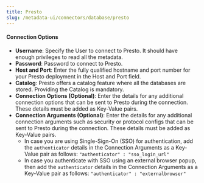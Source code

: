 ```yaml
---
title: Presto
slug: /metadata-ui/connectors/database/presto
---
```


<ConnectorIntro connector="Presto" hasProfiler="true" hasDBT="true" />

<Requirements />

<MetadataIngestionService connector="Presto"/>

<h4>Connection Options</h4>

- **Username**: Specify the User to connect to Presto. It should have enough privileges to read all the metadata.
- **Password**: Password to connect to Presto.
- **Host and Port**: Enter the fully qualified hostname and port number for your Presto deployment in the Host and Port field.
- **Catalog**: Presto offers a catalog feature where all the databases are stored. Providing the Catalog is mandatory.
- **Connection Options (Optional)**: Enter the details for any additional connection options that can be sent to Presto during the connection. These details must be added as Key-Value pairs.
- **Connection Arguments (Optional)**: Enter the details for any additional connection arguments such as security or protocol configs that can be sent to Presto during the connection. These details must be added as Key-Value pairs. 
  - In case you are using Single-Sign-On (SSO) for authentication, add the `authenticator` details in the Connection Arguments as a Key-Value pair as follows: `"authenticator" : "sso_login_url"`
  - In case you authenticate with SSO using an external browser popup, then add the `authenticator` details in the Connection Arguments as a Key-Value pair as follows: `"authenticator" : "externalbrowser"`

<IngestionScheduleAndDeploy />

<ConnectorOutro connector="Presto" hasProfiler="true" hasDBT="true" />
